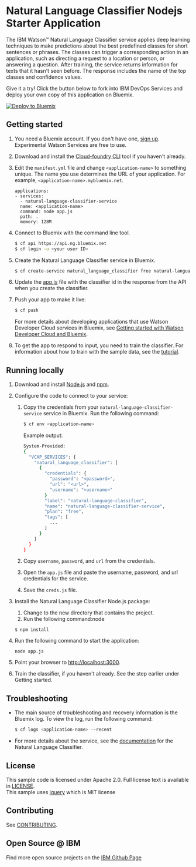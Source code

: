 # Natural Language Classifier Nodejs Starter Application

  The IBM Watson&trade; Natural Language Classifier service applies deep learning techniques to make predictions about the best predefined classes for short sentences or phrases. The classes can trigger a corresponding action in an application, such as directing a request to a location or person, or answering a question. After training, the service returns information for texts that it hasn't seen before. The response includes the name of the top classes and confidence values.

Give it a try! Click the button below to fork into IBM DevOps Services and deploy your own copy of this application on Bluemix.

[![Deploy to Bluemix](https://bluemix.net/deploy/button.png)](https://bluemix.net/deploy?repository=https://github.com/watson-developer-cloud/natural-language-classifier-nodejs)

## Getting started

1. You need a Bluemix account. If you don't have one, [sign up][sign_up]. Experimental Watson Services are free to use.

1. Download and install the [Cloud-foundry CLI][cloud_foundry] tool if you haven't already.

1. Edit the `manifest.yml` file and change `<application-name>` to something unique. The name you use determines the URL of your application. For example, `<application-name>.mybluemix.net`.
	
	```
	applications:
	- services:
	  - natural-language-classifier-service
	  name: <application-name>
	  command: node app.js
	  path: .
	  memory: 128M
	```

1. Connect to Bluemix with the command line tool.
	
	```sh
	$ cf api https://api.ng.bluemix.net
	$ cf login -u <your user ID>
	```

1. Create the Natural Language Classifier service in Bluemix.
	
	```sh
	$ cf create-service natural_language_classifier free natural-language-classifier-service
	```

1. Update the [app.js](app.js#L33) file with the classifier id in the response from the API when you create the classifier.

1. Push your app to make it live:

	```sh
	$ cf push
	```

	For more details about developing applications that use Watson Developer Cloud services in Bluemix, see [Getting started with Watson Developer Cloud and Bluemix][getting_started].

1. To get the app to respond to input, you need to train the classifier. For information about how to train with the sample data, see the [tutorial](https://github.com/watson-developer-cloud/natural-language-classifier-nodejs-cli#stage-3-create-and-train-a-classifier).



## Running locally
1. Download and install [Node.js](http://nodejs.org/) and [npm](https://www.npmjs.com/).

1. Configure the code to connect to your service:

	1. Copy the credentials from your `natural-language-classifier-service` service in Bluemix. Run the following command:

		```sh
		$ cf env <application-name>
		```

		Example output:

		```sh
		System-Provided:
		{
		  "VCAP_SERVICES": {
			"natural_language_classifier": [
			  {
				"credentials": {
				  "password": "<password>",
				  "url": "<url>",
				  "username": "<username>"
				}
				"label": "natural-language-classifier",
				"name": "natural-language-classifier-service",
				"plan": "free",
				"tags": [
				  ... 
				]
			  }
			]
		  }
		}
		```

	1. Copy `username`, `password`, and `url` from the credentials.
	1. Open the `app.js` file and paste the username, password, and url credentials for the service.
	1. Save the `creds.js` file.


1. Install the Natural Language Classifier Node.js package:
	1. Change to the new directory that contains the project. 
	2. Run the following command:node

	```node
	$ npm install
	```

1. Run the following command to start the application:

	```node
	node app.js
	```

1. Point your browser to [http://localhost:3000](http://localhost:3000).

1. Train the classifier, if you haven't already. See the step earlier under Getting started.


## Troubleshooting

* The main source of troubleshooting and recovery information is the Bluemix log. To view the log, run the following command:

  ```sh
  $ cf logs <application-name> --recent
  ```

* For more details about the service, see the [documentation][nlc_docs] for the Natural Language Classifier.

## License

  This sample code is licensed under Apache 2.0. Full license text is available in [LICENSE](LICENSE).  
  This sample uses [jquery](https://jquery.com/) which is MIT license
## Contributing

  See [CONTRIBUTING](CONTRIBUTING.md).

## Open Source @ IBM
  Find more open source projects on the [IBM Github Page](http://ibm.github.io/)

[cloud_foundry]: https://github.com/cloudfoundry/cli
[getting_started]: http://www.ibm.com/smarterplanet/us/en/ibmwatson/developercloud/doc/getting_started/
[nlc_docs]: http://www.ibm.com/smarterplanet/us/en/ibmwatson/developercloud/doc/nl-classifier/
[sign_up]: https://apps.admin.ibmcloud.com/manage/trial/bluemix.html?cm_mmc=WatsonDeveloperCloud-_-LandingSiteGetStarted-_-x-_-CreateAnAccountOnBluemixCLI
